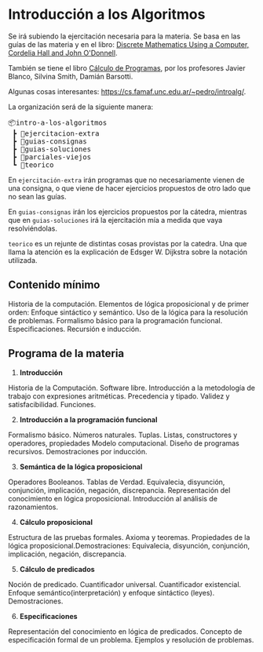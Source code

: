 # Introducción a los Algoritmos

Se irá subiendo la ejercitación necesaria para la materia. Se basa en las guías de las materia y en el libro: [Discrete Mathematics Using a Computer, Cordelia Hall and John O'Donnell](https://famaf.aulavirtual.unc.edu.ar/pluginfile.php/125564/mod_resource/content/1/Springer.pdf). 

También se tiene el libro [Cálculo de Programas](https://drive.google.com/file/d/1oXry8qit4uxr01NLi3Cb6fyceFxKssrT/view), por los profesores Javier Blanco, Silvina Smith, Damián Barsotti. 

Algunas cosas interesantes: https://cs.famaf.unc.edu.ar/~pedro/introalg/.

La organización será de la siguiente manera:

<pre>
📦intro-a-los-algoritmos
 ┣ 📂ejercitacion-extra
 ┣ 📂guias-consignas
 ┣ 📂guias-soluciones
 ┣ 📂parciales-viejos
 ┗ 📂teorico
</pre>

En `ejercitación-extra` irán programas que no necesariamente vienen de una consigna, o que viene de hacer ejercicios propuestos de otro lado que no sean las guías.

En `guias-consignas` irán los ejercicios propuestos por la cátedra, mientras que en `guias-soluciones` irá la ejercitación mía a medida que vaya resolviéndolas. 

`teorico` es un rejunte de distintas cosas provistas por la catedra. Una que llama la atención es la explicación de Edsger W. Dijkstra sobre la notación utilizada. 



## Contenido mínimo
Historia de la computación. Elementos de lógica proposicional y de primer orden: Enfoque sintáctico y semántico. Uso de la lógica para la resolución de problemas. Formalismo básico para la programación funcional. Especificaciones. Recursión e inducción.


## Programa de la materia

1. **Introducción**

Historia de la Computación. Software libre. Introducción a la metodología de trabajo con expresiones aritméticas. Precedencia y tipado. Validez y satisfacibilidad. Funciones.

2. **Introducción a la programación funcional**

Formalismo básico. Números naturales. Tuplas. Listas, constructores y operadores, propiedades Modelo computacional. Diseño de programas recursivos. Demostraciones por inducción.

3. **Semántica de la lógica proposicional**

Operadores Booleanos. Tablas de Verdad. Equivalecia, disyunción, conjunción, implicación, negación, discrepancia. Representación del conocimiento en lógica proposicional. Introducción al análisis de razonamientos.

4. **Cálculo proposicional**

Estructura de las pruebas formales. Axioma y teoremas. Propiedades de la lógica proposicional.Demostraciones: Equivalecia, disyunción, conjunción, implicación, negación, discrepancia.

5. **Cálculo de predicados**

Noción de predicado. Cuantificador universal. Cuantificador existencial. Enfoque semántico(interpretación) y enfoque sintáctico (leyes). Demostraciones.

6. **Especificaciones**

Representación del conocimiento en lógica de predicados. Concepto de especificación formal de un problema. Ejemplos y resolución de problemas.

